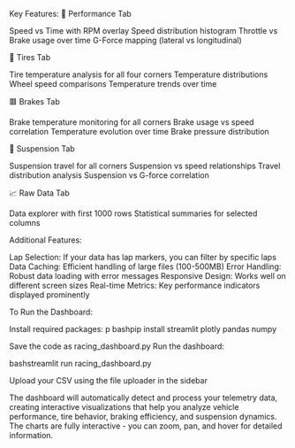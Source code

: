 Key Features:
🏁 Performance Tab

Speed vs Time with RPM overlay
Speed distribution histogram
Throttle vs Brake usage over time
G-Force mapping (lateral vs longitudinal)

🛞 Tires Tab

Tire temperature analysis for all four corners
Temperature distributions
Wheel speed comparisons
Temperature trends over time

🟥 Brakes Tab

Brake temperature monitoring for all corners
Brake usage vs speed correlation
Temperature evolution over time
Brake pressure distribution

🔧 Suspension Tab

Suspension travel for all corners
Suspension vs speed relationships
Travel distribution analysis
Suspension vs G-force correlation

📈 Raw Data Tab

Data explorer with first 1000 rows
Statistical summaries for selected columns

Additional Features:

Lap Selection: If your data has lap markers, you can filter by specific laps
Data Caching: Efficient handling of large files (100-500MB)
Error Handling: Robust data loading with error messages
Responsive Design: Works well on different screen sizes
Real-time Metrics: Key performance indicators displayed prominently

To Run the Dashboard:

Install required packages:
p
bashpip install streamlit plotly pandas numpy

Save the code as racing_dashboard.py
Run the dashboard:

bashstreamlit run racing_dashboard.py

Upload your CSV using the file uploader in the sidebar

The dashboard will automatically detect and process your telemetry data, creating interactive visualizations that help you analyze vehicle performance, tire behavior, braking efficiency, and suspension dynamics. The charts are fully interactive - you can zoom, pan, and hover for detailed information.